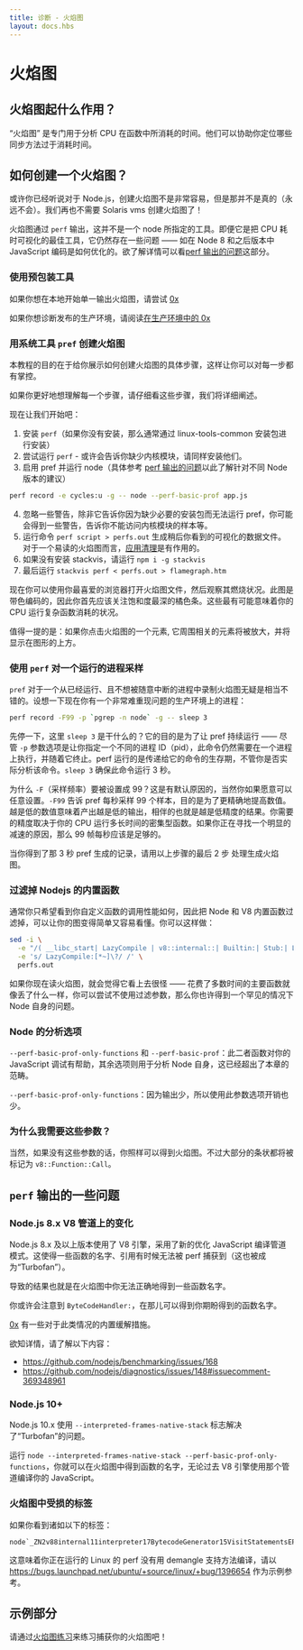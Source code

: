 ```yaml
---
title: 诊断 - 火焰图
layout: docs.hbs
---
```


# 火焰图

## 火焰图起什么作用？

“火焰图” 是专门用于分析 CPU 在函数中所消耗的时间。他们可以协助你定位哪些同步方法过于消耗时间。

## 如何创建一个火焰图？

或许你已经听说对于 Node.js，创建火焰图不是非常容易，但是那并不是真的（永远不会）。我们再也不需要 Solaris vms 创建火焰图了！

火焰图通过 `perf` 输出，这并不是一个 node 所指定的工具。即便它是把 CPU 耗时可视化的最佳工具，它仍然存在一些问题 —— 如在 Node 8 和之后版本中 JavaScript 编码是如何优化的。欲了解详情可以看[perf 输出的问题](#perf-output-issues)这部分。

### 使用预包装工具

如果你想在本地开始单一输出火焰图，请尝试 [0x](https://www.npmjs.com/package/0x)

如果你想诊断发布的生产环境，请阅读[在生产环境中的 0x](https://github.com/davidmarkclements/0x/blob/master/docs/production-servers.md)

### 用系统工具 `pref` 创建火焰图

本教程的目的在于给你展示如何创建火焰图的具体步骤，这样让你可以对每一步都有掌控。

如果你更好地想理解每一个步骤，请仔细看这些步骤，我们将详细阐述。

现在让我们开始吧：

1. 安装 `perf`（如果你没有安装，那么通常通过 linux-tools-common 安装包进行安装）
2. 尝试运行 `perf` - 或许会告诉你缺少内核模块，请同样安装他们。
3. 启用 pref 并运行 node（具体参考 [perf 输出的问题](#perf-output-issues)以此了解针对不同 Node 版本的建议）
```bash
perf record -e cycles:u -g -- node --perf-basic-prof app.js
``` 
4. 忽略一些警告，除非它告诉你因为缺少必要的安装包而无法运行 pref，你可能会得到一些警告，告诉你不能访问内核模块的样本等。
5. 运行命令 `perf script > perfs.out` 生成稍后你看到的可视化的数据文件。对于一个易读的火焰图而言，[应用清理](#filtering-out-node-internal-functions)是有作用的。
6. 如果没有安装 stackvis，请运行 `npm i -g stackvis`
7. 最后运行 `stackvis perf < perfs.out > flamegraph.htm`

现在你可以使用你最喜爱的浏览器打开火焰图文件，然后观察其燃烧状况。此图是带色编码的，因此你首先应该关注饱和度最深的橘色条。这些最有可能意味着你的 CPU 运行复杂函数消耗的状况。

值得一提的是：如果你点击火焰图的一个元素, 它周围相关的元素将被放大，并将显示在图形的上方。

### 使用 `perf` 对一个运行的进程采样

`pref` 对于一个从已经运行、且不想被随意中断的进程中录制火焰图无疑是相当不错的。设想一下现在你有一个非常难重现问题的生产环境上的进程：

```bash
perf record -F99 -p `pgrep -n node` -g -- sleep 3
```

先停一下，这里 `sleep 3` 是干什么的？它的目的是为了让 pref 持续运行 —— 尽管 `-p` 参数选项是让你指定一个不同的进程 ID（pid），此命令仍然需要在一个进程上执行，并随着它终止。perf 运行的是传递给它的命令的生存期，不管你是否实际分析该命令。`sleep 3` 确保此命令运行 3 秒。

为什么 `-F`（采样频率）要被设置成 99？这是有默认原因的，当然你如果愿意可以任意设置。`-F99` 告诉 pref 每秒采样 99 个样本，目的是为了更精确地提高数值。越是低的数值意味着产出越是低的输出，相伴的也就是越是低精度的结果。你需要的精度取决于你的 CPU 运行多长时间的密集型函数。如果你正在寻找一个明显的减速的原因，那么 99 帧每秒应该是足够的。

当你得到了那 3 秒 pref 生成的记录，请用以上步骤的最后 2 步 处理生成火焰图。

### 过滤掉 Nodejs 的内置函数

通常你只希望看到你自定义函数的调用性能如何，因此把 Node 和 V8 内置函数过滤掉，可以让你的图变得简单又容易看懂。你可以这样做：

```bash
sed -i \
  -e "/( __libc_start| LazyCompile | v8::internal::| Builtin:| Stub:| LoadIC:|\[unknown\]| LoadPolymorphicIC:)/d" \
  -e 's/ LazyCompile:[*~]\?/ /' \
  perfs.out
```

如果你现在读火焰图，就会觉得它看上去很怪 —— 花费了多数时间的主要函数就像丢了什么一样，你可以尝试不使用过滤参数，那么你也许得到一个罕见的情况下 Node 自身的问题。

### Node 的分析选项

`--perf-basic-prof-only-functions` 和 `--perf-basic-prof`：此二者函数对你的 JavaScript 调试有帮助，其余选项则用于分析 Node 自身，这已经超出了本章的范畴。

`--perf-basic-prof-only-functions`：因为输出少，所以使用此参数选项开销也少。

### 为什么我需要这些参数？

当然，如果没有这些参数的话，你照样可以得到火焰图。不过大部分的条状都将被标记为 `v8::Function::Call`。

## `perf` 输出的一些问题

### Node.js 8.x V8 管道上的变化

Node.js 8.x 及以上版本使用了 V8 引擎，采用了新的优化 JavaScript 编译管道模式。这使得一些函数的名字、引用有时候无法被 perf 捕获到（这也被成为“Turbofan”）。 

导致的结果也就是在火焰图中你无法正确地得到一些函数名字。

你或许会注意到 `ByteCodeHandler:`，在那儿可以得到你期盼得到的函数名字。

[0x](https://www.npmjs.com/package/0x) 有一些对于此类情况的内置缓解措施。

欲知详情，请了解以下内容：
- https://github.com/nodejs/benchmarking/issues/168
- https://github.com/nodejs/diagnostics/issues/148#issuecomment-369348961

### Node.js 10+

Node.js 10.x 使用 `--interpreted-frames-native-stack` 标志解决了“Turbofan”的问题。

运行 `node --interpreted-frames-native-stack --perf-basic-prof-only-functions`，你就可以在火焰图中得到函数的名字，无论过去 V8 引擎使用那个管道编译你的 JavaScript。

### 火焰图中受损的标签

如果你看到诸如以下的标签：
```
node`_ZN2v88internal11interpreter17BytecodeGenerator15VisitStatementsEPNS0_8ZoneListIPNS0_9StatementEEE
```
这意味着你正在运行的 Linux 的 perf 没有用 demangle 支持方法编译，请以 https://bugs.launchpad.net/ubuntu/+source/linux/+bug/1396654 作为示例参考。


## 示例部分

请通过[火焰图练习](https://github.com/naugtur/node-example-flamegraph)来练习捕获你的火焰图吧！
